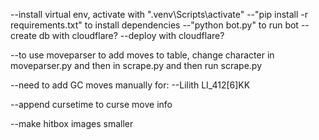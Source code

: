 --install virtual env, activate with ".venv\Scripts\activate"
--"pip install -r requirements.txt" to install dependencies
--"python bot.py" to run bot
--create db with cloudflare?
--deploy with cloudflare?


--to use moveparser to add moves to table, change character in moveparser.py and then in scrape.py and then run scrape.py

--need to add GC moves manually for:
--Lilith LI_412[6]KK

--append cursetime to curse move info

--make hitbox images smaller
